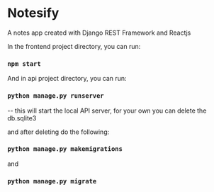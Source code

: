 # Notesify

A notes app created with Django REST Framework and Reactjs


In the frontend project directory, you can run:

### `npm start`


And in api project directory, you can run:

### `python manage.py runserver`

-- this will start the local API server, for your own you can delete the db.sqlite3

and after deleting do the following:

### `python manage.py makemigrations`

and

### `python manage.py migrate`

